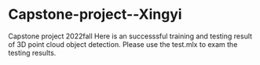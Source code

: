 # Capstone-project--Xingyi
Capstone project 2022fall
Here is an successsful training and testing result of 3D point cloud object detection.
Please use the test.mlx to exam the testing results.

